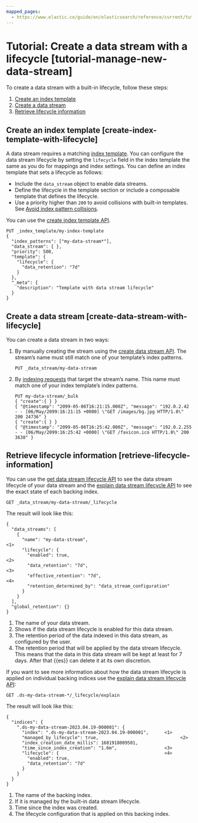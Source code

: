 ```yaml
---
mapped_pages:
  - https://www.elastic.co/guide/en/elasticsearch/reference/current/tutorial-manage-new-data-stream.html
---
```


# Tutorial: Create a data stream with a lifecycle [tutorial-manage-new-data-stream]

To create a data stream with a built-in lifecycle, follow these steps:

1. [Create an index template](#create-index-template-with-lifecycle)
2. [Create a data stream](#create-data-stream-with-lifecycle)
3. [Retrieve lifecycle information](#retrieve-lifecycle-information)


## Create an index template [create-index-template-with-lifecycle]

A data stream requires a matching [index template](../../data-store/templates.md). You can configure the data stream lifecycle by setting the `lifecycle` field in the index template the same as you do for mappings and index settings. You can define an index template that sets a lifecycle as follows:

* Include the `data_stream` object to enable data streams.
* Define the lifecycle in the template section or include a composable template that defines the lifecycle.
* Use a priority higher than `200` to avoid collisions with built-in templates. See [Avoid index pattern collisions](../../data-store/templates.md#avoid-index-pattern-collisions).

You can use the [create index template API](https://www.elastic.co/docs/api/doc/elasticsearch/operation/operation-indices-put-index-template).

```console
PUT _index_template/my-index-template
{
  "index_patterns": ["my-data-stream*"],
  "data_stream": { },
  "priority": 500,
  "template": {
    "lifecycle": {
      "data_retention": "7d"
    }
  },
  "_meta": {
    "description": "Template with data stream lifecycle"
  }
}
```


## Create a data stream [create-data-stream-with-lifecycle]

You can create a data stream in two ways:

1. By manually creating the stream using the [create data stream API](https://www.elastic.co/docs/api/doc/elasticsearch/operation/operation-indices-create-data-stream). The stream’s name must still match one of your template’s index patterns.

    ```console
    PUT _data_stream/my-data-stream
    ```

2. By [indexing requests](../../data-store/index-types/use-data-stream.md#add-documents-to-a-data-stream) that target the stream’s name. This name must match one of your index template’s index patterns.

    ```console
    PUT my-data-stream/_bulk
    { "create":{ } }
    { "@timestamp": "2099-05-06T16:21:15.000Z", "message": "192.0.2.42 - - [06/May/2099:16:21:15 +0000] \"GET /images/bg.jpg HTTP/1.0\" 200 24736" }
    { "create":{ } }
    { "@timestamp": "2099-05-06T16:25:42.000Z", "message": "192.0.2.255 - - [06/May/2099:16:25:42 +0000] \"GET /favicon.ico HTTP/1.0\" 200 3638" }
    ```



## Retrieve lifecycle information [retrieve-lifecycle-information]

You can use the [get data stream lifecycle API](https://www.elastic.co/docs/api/doc/elasticsearch/operation/operation-indices-get-data-lifecycle) to see the data stream lifecycle of your data stream and the [explain data stream lifecycle API](https://www.elastic.co/docs/api/doc/elasticsearch/operation/operation-indices-explain-data-lifecycle) to see the exact state of each backing index.

```console
GET _data_stream/my-data-stream/_lifecycle
```

The result will look like this:

```console-result
{
  "data_streams": [
    {
      "name": "my-data-stream",                                     <1>
      "lifecycle": {
        "enabled": true,                                            <2>
        "data_retention": "7d",                                     <3>
        "effective_retention": "7d",                                <4>
        "retention_determined_by": "data_stream_configuration"
      }
    }
  ],
  "global_retention": {}
}
```

1. The name of your data stream.
2. Shows if the data stream lifecycle is enabled for this data stream.
3. The retention period of the data indexed in this data stream, as configured by the user.
4. The retention period that will be applied by the data stream lifecycle. This means that the data in this data stream will be kept at least for 7 days. After that {{es}} can delete it at its own discretion.


If you want to see more information about how the data stream lifecycle is applied on individual backing indices use the [explain data stream lifecycle API](https://www.elastic.co/docs/api/doc/elasticsearch/operation/operation-indices-explain-data-lifecycle):

```console
GET .ds-my-data-stream-*/_lifecycle/explain
```

The result will look like this:

```console-result
{
  "indices": {
    ".ds-my-data-stream-2023.04.19-000001": {
      "index": ".ds-my-data-stream-2023.04.19-000001",      <1>
      "managed_by_lifecycle": true,                               <2>
      "index_creation_date_millis": 1681918009501,
      "time_since_index_creation": "1.6m",                  <3>
      "lifecycle": {                                        <4>
        "enabled": true,
        "data_retention": "7d"
      }
    }
  }
}
```

1. The name of the backing index.
2. If it is managed by the built-in data stream lifecycle.
3. Time since the index was created.
4. The lifecycle configuration that is applied on this backing index.



